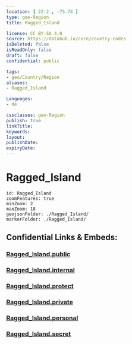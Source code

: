```yaml
---
location: [ 22.2 , -75.74 ] 
type: geo-Region
title: Ragged_Island

license: CC BY-SA 4.0
source: https://datahub.io/core/country-codes
isDeleted: false
isReadOnly: false
draft: false
confidential: public

tags:
- geo/Country/Region
aliases:
- Ragged_Island

Languages:
- de

cssclasses: geo-Region
publish: true
linkTitle: 
keywords: 
layout: 
publishDate: 
expiryDate: 
---
```


# Ragged_Island

```leaflet
id: Ragged_Island
zoomFeatures: true 
minZoom: 2 
maxZoom: 18
geojsonFolder: ./Ragged_Island/
markerFolder: ./Ragged_Island/
```


## Confidential Links & Embeds: 

### [Ragged_Island.public](/_public/\Earth\Continent\America~Caribbean\Bahamas\Districts~BahamasRagged_Island.public.md) 

### [Ragged_Island.internal](/_internal/\Earth\Continent\America~Caribbean\Bahamas\Districts~BahamasRagged_Island.internal.md) 

### [Ragged_Island.protect](/_protect/\Earth\Continent\America~Caribbean\Bahamas\Districts~BahamasRagged_Island.protect.md) 

### [Ragged_Island.private](/_private/\Earth\Continent\America~Caribbean\Bahamas\Districts~BahamasRagged_Island.private.md) 

### [Ragged_Island.personal](/_personal/\Earth\Continent\America~Caribbean\Bahamas\Districts~BahamasRagged_Island.personal.md) 

### [Ragged_Island.secret](/_secret/\Earth\Continent\America~Caribbean\Bahamas\Districts~BahamasRagged_Island.secret.md)

